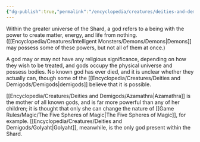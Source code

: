 ```yaml
---
{"dg-publish":true,"permalink":"/encyclopedia/creatures/deities-and-demigods/gods/"}
---
```


Within the greater universe of the Shard, a god refers to a being with the power to create matter, energy, and life from nothing. ([[Encyclopedia/Creatures/Intelligent Monsters/Demons/Demons\|Demons]] may possess some of these powers, but not all of them at once.)

A god may or may not have any religious significance, depending on how they wish to be treated, and gods occupy the physical universe and possess bodies. No known god has ever died, and it is unclear whether they actually can, though some of the [[Encyclopedia/Creatures/Deities and Demigods/Demigods\|demigods]] believe that it is possible.

[[Encyclopedia/Creatures/Deities and Demigods/Azamathra\|Azamathra]] is the mother of all known gods, and is far more powerful than any of her children; it is thought that only she can change the nature of [[Game Rules/Magic/The Five Spheres of Magic\|The Five Spheres of Magic]], for example. [[Encyclopedia/Creatures/Deities and Demigods/Golyaht\|Golyaht]], meanwhile, is the only god present within the Shard.